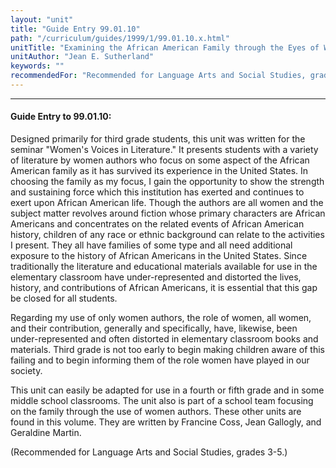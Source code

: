 ```yaml
---
layout: "unit"
title: "Guide Entry 99.01.10"
path: "/curriculum/guides/1999/1/99.01.10.x.html"
unitTitle: "Examining the African American Family through the Eyes of Women Authors"
unitAuthor: "Jean E. Sutherland"
keywords: ""
recommendedFor: "Recommended for Language Arts and Social Studies, grades 3-5."
---
```

<body>
<hr/>
 <h4>
  Guide Entry to 99.01.10:
 </h4>
 Designed primarily for third grade students, this unit was written for the seminar "Women's Voices in Literature."  It presents students with a variety of literature by women authors who focus on some aspect of the African American family as it has survived its experience in the United States.  In choosing the family as my focus, I gain the opportunity to show the strength and sustaining force which this institution has exerted and continues to exert upon African American life.  Though the authors are all women and the subject matter revolves around fiction whose primary characters are African Americans and concentrates on the related events of African American history, children of any race or ethnic background can relate to the activities I present.  They all have families of some type and all need additional exposure to the history of African Americans in the United States.  Since traditionally the literature and educational materials available for use in the elementary classroom have under-represented and distorted the lives, history, and contributions of African Americans, it is essential that this gap be closed for all students.
 <p>
  Regarding my use of only women authors, the role of women, all women, and their contribution, generally and specifically, have, likewise, been under-represented and often distorted in elementary classroom books and materials.  Third grade is not too early to begin making children aware of this failing and to begin informing them of the role women have played in our society.
 </p>
 <p>
  This unit can easily be adapted for use in a fourth or fifth grade and in some middle school classrooms.  The unit also is part of a school team focusing on the family through the use of women authors.  These other units are found in this volume.  They are written by Francine Coss, Jean Gallogly, and Geraldine Martin.
 </p>
 <p>
  (Recommended for Language Arts and Social Studies, grades 3-5.)
 </p>


</body>